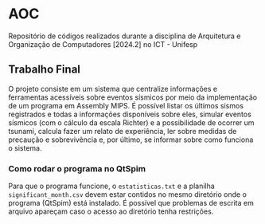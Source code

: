 # AOC
Repositório de códigos realizados durante a disciplina de Arquitetura e Organização de Computadores [2024.2] no ICT - Unifesp

## Trabalho Final 
O projeto consiste em um sistema que centralize informações e ferramentas acessíveis sobre eventos sísmicos por meio da implementação de um programa em Assembly MIPS.
É possível listar os últimos sismos registrados e todas a informações disponíveis sobre eles, simular eventos sísmicos (com o cálculo da escala Richter) e a possibilidade de ocorrer um tsunami, calcula fazer um relato de experiência, ler sobre medidas de precaução e sobrevivência e, por último, se informar sobre como funciona o sistema.

### Como rodar o programa no QtSpim
Para que o programa funcione, o `estatisticas.txt` e a planilha `significant_month.csv` devem estar contidos no mesmo diretório onde o programa (QtSpim) está instalado. É possível que problemas de escrita em arquivo apareçam caso o acesso ao diretório tenha restrições.
